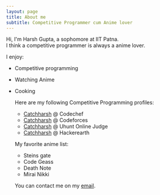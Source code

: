 ```yaml
---
layout: page
title: About me
subtitle: Competitive Programmer cum Anime lover
---
```

Hi, I'm Harsh Gupta, a sophomore at IIT Patna.  
I think a competitive programmer is always a anime lover.  

I enjoy:  
- Competitive programming   
- Watching Anime
- Cooking
  
  Here are my following Competitive Programming profiles:  
  - [Catchharsh](https://www.codechef.com/users/catchharsh) @ Codechef
  - [Catchharsh](https://codeforces.com/profile/catchharsh) @ Codeforces
  - [Catchharsh](https://uhunt.onlinejudge.org/id/1009529) @ Uhunt Online Judge
  - [Catchharsh](https://www.hackerearth.com/@catchharsh) @ Hackerearth 
  
  My favorite anime list:
  - Steins gate
  - Code Geass
  - Death Note
  - Mirai Nikki  
  
  You can contact me on my [email](catchharsh99@gmail.com).
  
